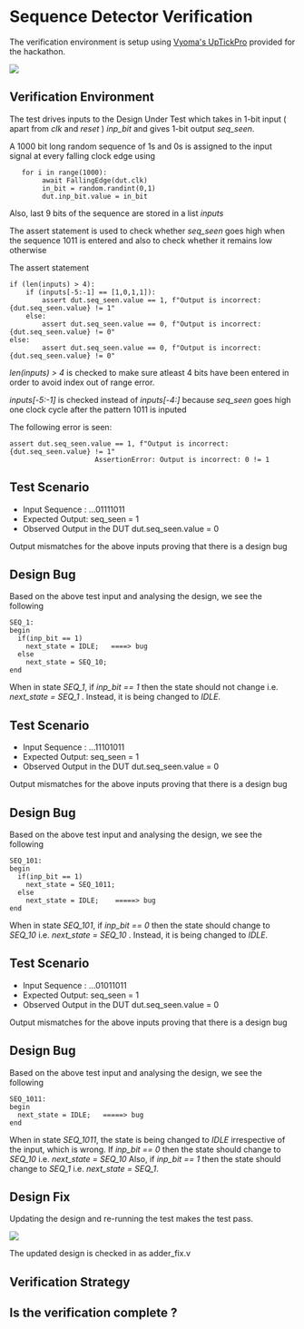# Sequence Detector Verification

The verification environment is setup using [Vyoma's UpTickPro](https://vyomasystems.com) provided for the hackathon.

![](https://i.imgur.com/3rrl0Bu.png)

## Verification Environment

The test drives inputs to the Design Under Test which takes in 1-bit input ( apart from *clk* and *reset* ) *inp_bit*  and gives 1-bit output *seq_seen*. 

A 1000 bit long random sequence of 1s and 0s is assigned to the input signal at every falling clock edge using 
```
   for i in range(1000):
        await FallingEdge(dut.clk)
        in_bit = random.randint(0,1)
        dut.inp_bit.value = in_bit
```
Also, last 9 bits of the sequence are stored in a list *inputs*

The assert statement is used to check whether *seq_seen* goes high when the sequence 1011 is entered and also to check whether it remains low otherwise

The assert statement

```
if (len(inputs) > 4):
    if (inputs[-5:-1] == [1,0,1,1]):
        assert dut.seq_seen.value == 1, f"Output is incorrect: {dut.seq_seen.value} != 1"
    else:
        assert dut.seq_seen.value == 0, f"Output is incorrect: {dut.seq_seen.value} != 0"
else:
        assert dut.seq_seen.value == 0, f"Output is incorrect: {dut.seq_seen.value} != 0"

```
*len(inputs) > 4* is checked to make sure atleast 4 bits have been entered in order to avoid index out of range error.

*inputs[-5:-1]* is checked instead of *inputs[-4:]* because *seq_seen* goes high one clock cycle after the pattern 1011 is inputed  


The following error is seen:
```
assert dut.seq_seen.value == 1, f"Output is incorrect: {dut.seq_seen.value} != 1"
                     AssertionError: Output is incorrect: 0 != 1
```
## Test Scenario
- Input Sequence : ...01111011
- Expected Output: seq_seen = 1
- Observed Output in the DUT dut.seq_seen.value = 0

Output mismatches for the above inputs proving that there is a design bug

## Design Bug
Based on the above test input and analysing the design, we see the following

```
SEQ_1:
begin
  if(inp_bit == 1)
    next_state = IDLE;   ====> bug
  else
    next_state = SEQ_10;
end

```
When in state *SEQ_1*, if *inp_bit == 1* then the state should not change i.e. *next_state = SEQ_1* . Instead, it is being changed to *IDLE*.

## Test Scenario
- Input Sequence : ...11101011
- Expected Output: seq_seen = 1
- Observed Output in the DUT dut.seq_seen.value = 0

Output mismatches for the above inputs proving that there is a design bug

## Design Bug
Based on the above test input and analysing the design, we see the following

```
SEQ_101:
begin
  if(inp_bit == 1)
    next_state = SEQ_1011;
  else
    next_state = IDLE;    =====> bug
end

```
When in state *SEQ_101*, if *inp_bit == 0* then the state should change to *SEQ_10* i.e. *next_state = SEQ_10* . Instead, it is being changed to *IDLE*.

## Test Scenario
- Input Sequence : ...01011011
- Expected Output: seq_seen = 1
- Observed Output in the DUT dut.seq_seen.value = 0

Output mismatches for the above inputs proving that there is a design bug

## Design Bug
Based on the above test input and analysing the design, we see the following

```
SEQ_1011:
begin
  next_state = IDLE;   =====> bug
end

```
When in state *SEQ_1011*, the state is being changed to *IDLE* irrespective of the input, which is wrong. If *inp_bit == 0* then the state should change to *SEQ_10* i.e. *next_state = SEQ_10* Also,  if *inp_bit == 1* then the state should change to *SEQ_1* i.e. *next_state = SEQ_1*.

## Design Fix
Updating the design and re-running the test makes the test pass.

![](https://i.imgur.com/5XbL1ZH.png)

The updated design is checked in as adder_fix.v

## Verification Strategy

## Is the verification complete ?
